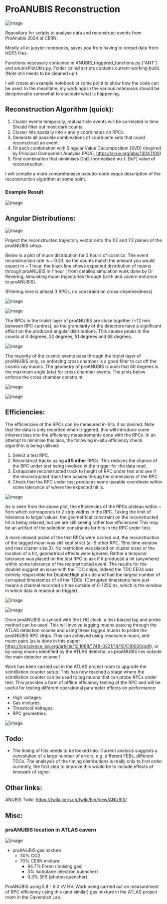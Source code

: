 # ProANUBIS Reconstruction

![image](https://github.com/PatrickC12/ProAnubisReconstruction/assets/123903514/06402d57-ecf8-4095-9aa8-93e6ff16fdb6)

Repository for scripts to analyse data and reconstruct events from ProAnubis 2024 at CERN.

Mostly all in jupyter notebooks, saves you from having to reread data from HDF5 files.

Functions necessary contained in ANUBIS_triggered_functions.py ("ANT") and anubisPlotUtils.py. Folder called scripts contains current working build. (Note still needs to be cleaned up!)

I will create an example notebook at some point to show how the code can be used. In the meantime, my workings in the various notebooks should be decipherable somewhat to elucidate what is happening. 

## Reconstruction Algorithm (quick):

1) Cluster events temporally, real particle events will be correlated in time. Should filter out most dark counts.
2) Cluster hits spatially into x and y coordinates on RPCs.
3) Generate all possible combinations of coordiante sets that could reconsctruct an event.
4) Fit each combination with Singular Value Decomposition (SVD) (inspired by Principal Component Analysis (PCA), https://arxiv.org/abs/1404.1100) 
5) Find combination that minimises Chi2 (normalised w.r.t. DoF) value of reconstruction.

I will compile a more comprehensive pseudo-code esque description of the reconstruction algorithm at some point.

### Example Result

![image](https://github.com/PatrickC12/ProAnubisReconstruction/assets/123903514/1247454e-79fc-4051-9643-89fa04a117dc)

## Angular Distributions:

![image](https://github.com/PatrickC12/ProAnubisReconstruction/assets/123903514/f32c77a0-e70f-4c06-b33a-0bb9aa48e625)

Project the reconstructed trajectory vector onto the XZ and YZ planes of the proANUBIS setup.

Below is a plot of muon distribution for 3 hours of cosmics. The event reconstruction rate is ~ 0.33, so the counts match the amount you would expect in ~ 1 hour, the black line shows expected distribution of muons through proANUBIS in 1 hour ( from detailed simulation work done by Dr Revering, simulating muon trajectories through Earth and cavern entrance to proANUBIS).

(Filtering here is atleast 3 RPCs, no constraint on cross-chamberdness)

![image](https://github.com/PatrickC12/ProAnubisReconstruction/assets/123903514/0ad34672-e9ee-4d7a-b00c-dc5799accfdb)

![image](https://github.com/PatrickC12/ProAnubisReconstruction/assets/123903514/a6511c0e-33cc-45a1-a2ad-2d7547cd27ce)

The RPCs in the triplet layer of proANUBIS are close together (~12 mm between RPC centres), so the granularity of the detectors have a significant effect on the produced angular distributions.
This causes peaks in the counts at 0 degrees, 32 degrees, 51 degrees and 68 degrees. 

![image](https://github.com/PatrickC12/ProAnubisReconstruction/assets/123903514/acc2c0b7-ccfe-467b-9532-2c61d42a3d58)

The majority of the cosmic events pass through the triplet layer of proANUBIS only, so enforcing cross chamber is a good filter to cut off the cosmic ray muons. The geometry of proANUBIS is such that 60 degrees is the maximum angle (eta) for cross chamber events. The plots below enforce the cross chamber constraint. 

![image](https://github.com/PatrickC12/ProAnubisReconstruction/assets/123903514/99a41b3c-7842-4198-9849-6eaadc469f4a)

![image](https://github.com/PatrickC12/ProAnubisReconstruction/assets/123903514/c00c0e2b-c6c7-4b94-a771-c609224e02e7)

## Efficiencies:

The efficiencies of the RPCs can be measured in-Situ if so desired. Note that the data is only recorded when triggered, this will introduce some inherent bias into the efficiency measurements done with the RPCs. In an attempt to minimise this bias, the following in-situ efficiency check algorithm is being utilised:

1) Select a test RPC.
2) Reconstruct tracks using **all 5 other** RPCs. This reduces the chance of the RPC under test being involved in the trigger for the data read.
3) Extrapolate reconstructed track to height of RPC under test and see if the reconstructed track then passes throug the dimensions of the RPC.
4) Check that the RPC under test produces some useable coordinate within some tolerance of where the expected hit is.

![image](https://github.com/PatrickC12/ProAnubisReconstruction/assets/123903514/e3c345aa-7f29-441d-9bad-a1e9f42d4faf)

As is seen from the above plot, the efficiencies of the RPCs plateau within ~ 5cm which corresponds to 2 strip widths in the RPC. Taking the limit of tolerance to larger values, the geometrical constraint on the reconstructed hit is being relaxed, but we are still seeing rather low efficiences! This may be an artifact of the selection constraints for hits in the RPC under test. 

A more relaxed probe of the test RPCs were carried out, the reconstruction of the tagged muon was still kept strict (all 5 other RPC, 15ns time window and max cluster size 3). No restriction was placed on cluster sizes or the location of a hit, geometrical effects were ignored. Rather a temporal tolerance was placed on the test RPC to ask if it produced a hit (anywhere) within some tolerance of the reconstructed event. The results for the doublet suggest an issue with the TDC chips, indeed the TDC EE04 was entirely resposinble for DoubletHigh phi side and had the largest number of corrupted timestamps of all the TDCs. (Corrupted timestamp here just means a channel recorded a time outside of 0-1250 ns, which is the window in which data is readout on trigger). 

![image](https://github.com/PatrickC12/ProAnubisReconstruction/assets/123903514/2a03720e-b6aa-45af-bbc3-7540832eaa64)

![image](https://github.com/PatrickC12/ProAnubisReconstruction/assets/123903514/80d2e6f7-e6f9-43cf-9a28-7deaa0f5734f)



Once proANUBIS is synced with the LHC clock, a less biased tag and probe method can be used. This will involve tagging muons passing through the ATLAS detection volume and using these tagged muons to probe the proANUBIS RPC strips. This can achieved using resonance muon, anti-muon pairs (as is done in this paper: https://iopscience.iop.org/article/10.1088/1748-0221/14/10/C10020/pdf), or by using muons identified by the ATLAS detector, as proANUBIS lies outside the main detector volume !

Work has been carried out in the ATLAS project room to upgrade the scintillation counter setup. This has now reached a stage where the scintillation counter can be used to tag muons that can probe RPCs under test. This provides a form of offline efficiency testing of the RPC and will be useful for testing different operational parameter effects on performance:

  - High voltages.
  - Gas mixtures.
  - Threshold Voltages.
  - RPC geometries.

![image](https://github.com/PatrickC12/ProAnubisReconstruction/assets/123903514/08ff0d09-3cf9-437b-8a74-26c6bd90a283)

## Todo:

- The timing of hits needs to be looked into. Current analysis suggests a convolution of a large number of errors, e.g. different FEBs, different TDCs. The analsysis of the timing distributions is really only to first order currently, the first step to improve this would be to include effects of timewalk of signal 

## Other links:

ANUBIS Twiki: https://twiki.cern.ch/twiki/bin/view/ANUBIS/

## Misc:

### proANUBIS location in ATLAS cavern
![image](https://github.com/PatrickC12/ProAnubisReconstruction/assets/123903514/bdbf3f35-e784-494c-bad7-f01dd988a745)

- proANUBIS gas mixture
    - 30% CO2
    - 70% CERN mixture:
      - 94.7% Freon (ionising gas)
      - 5% Isobutane (electron quencher)
      - 0.3% SF6 (photon quencher)
  
ProANUBIS using 5.8 - 6.0 kV HV.
Work being carried out on measurement of RPC efficiency using this (and similar) gas mixture in the ATLAS project room in the Cavendish Lab.

